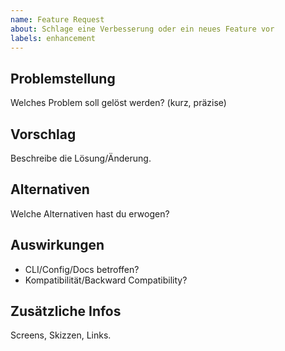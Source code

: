 ```yaml
---
name: Feature Request
about: Schlage eine Verbesserung oder ein neues Feature vor
labels: enhancement
---
```


## Problemstellung

Welches Problem soll gelöst werden? (kurz, präzise)

## Vorschlag

Beschreibe die Lösung/Änderung.

## Alternativen

Welche Alternativen hast du erwogen?

## Auswirkungen

- CLI/Config/Docs betroffen?
- Kompatibilität/Backward Compatibility?

## Zusätzliche Infos

Screens, Skizzen, Links.
